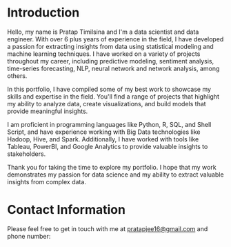 # Introduction
Hello, my name is Pratap Timilsina and I'm a data scientist and data engineer. With over 6 plus years of experience in the field, I have developed a passion for          extracting insights from data using statistical modeling and machine learning techniques. I have worked on a variety of projects throughout my career, including       predictive modeling, sentiment analysis, time-series forecasting, NLP, neural network and network analysis, among others.

In this portfolio, I have compiled some of my best work to showcase my skills and expertise in the field. You'll find a range of projects that highlight my ability     to analyze data, create visualizations, and build models that provide meaningful insights.

I am proficient in programming languages like Python, R, SQL, and Shell Script, and have experience working with Big Data technologies like Hadoop, Hive, and           Spark. Additionally, I have worked with tools like Tableau, PowerBI, and Google Analytics to provide valuable insights to stakeholders.

Thank you for taking the time to explore my portfolio. I hope that my work demonstrates my passion for data science and my ability to extract valuable insights        from complex data.
    
# Contact Information
Please feel free to get in touch with me at pratapjee16@gmail.com and phone number:

